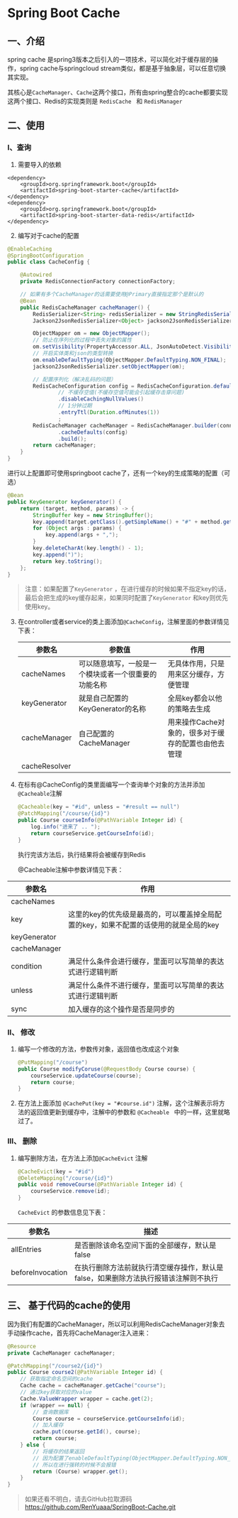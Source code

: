 # Spring Boot Cache



## 一、介绍

spring cache 是spring3版本之后引入的一项技术，可以简化对于缓存层的操作，spring cache与springcloud stream类似，都是基于抽象层，可以任意切换其实现。
    
其核心是``CacheManager``、``Cache``这两个接口，所有由spring整合的cache都要实现这两个接口、Redis的实现类则是 ``RedisCache ``  和 ``RedisManager``



## 二、使用

### Ⅰ、查询

1. 需要导入的依赖

```pom
<dependency>
    <groupId>org.springframework.boot</groupId>
    <artifactId>spring-boot-starter-cache</artifactId>
</dependency>
<dependency>
    <groupId>org.springframework.boot</groupId>
    <artifactId>spring-boot-starter-data-redis</artifactId>
</dependency>
```

2. 编写对于cache的配置

```java
@EnableCaching
@SpringBootConfiguration
public class CacheConfig {

    @Autowired
    private RedisConnectionFactory connectionFactory;

    // 如果有多个CacheManager的话需要使用@Primary直接指定那个是默认的
    @Bean 
    public RedisCacheManager cacheManager() {
        RedisSerializer<String> redisSerializer = new StringRedisSerializer();
        Jackson2JsonRedisSerializer<Object> jackson2JsonRedisSerializer = new Jackson2JsonRedisSerializer<>(Object.class);

        ObjectMapper om = new ObjectMapper();
        // 防止在序列化的过程中丢失对象的属性
        om.setVisibility(PropertyAccessor.ALL, JsonAutoDetect.Visibility.ANY);
        // 开启实体类和json的类型转换
        om.enableDefaultTyping(ObjectMapper.DefaultTyping.NON_FINAL);
        jackson2JsonRedisSerializer.setObjectMapper(om);

        // 配置序列化（解决乱码的问题）
        RedisCacheConfiguration config = RedisCacheConfiguration.defaultCacheConfig()   .serializeKeysWith(RedisSerializationContext.SerializationPair.fromSerializer(redisSerializer))             .serializeValuesWith(RedisSerializationContext.SerializationPair.fromSerializer(jackson2JsonRedisSerializer))
                // 不缓存空值(不缓存空值可能会引起缓存击穿问题)
                .disableCachingNullValues()
                // 1分钟过期
                .entryTtl(Duration.ofMinutes(1))
                ;
        RedisCacheManager cacheManager = RedisCacheManager.builder(connectionFactory)
                .cacheDefaults(config)
                .build();
        return cacheManager;
    }
}
```

进行以上配置即可使用springboot cache了，还有一个key的生成策略的配置（可选）

```java
@Bean
public KeyGenerator keyGenerator() {
    return (target, method, params) -> {
        StringBuffer key = new StringBuffer();
        key.append(target.getClass().getSimpleName() + "#" + method.getName() + "(");
        for (Object args : params) {
            key.append(args + ",");
        }
        key.deleteCharAt(key.length() - 1);
        key.append(")");
        return key.toString();
    };
}
```

> 注意：如果配置了``KeyGenerator`` ，在进行缓存的时候如果不指定key的话，最后会把生成的key缓存起来，如果同时配置了``KeyGenerator`` 和key则优先使用key。

3. 在controller或者service的类上面添加``@CacheConfig``，注解里面的参数详情见下表：

   | 参数名        | 参数值                                               | 作用                                                |
   | ------------- | ---------------------------------------------------- | --------------------------------------------------- |
   | cacheNames    | 可以随意填写，一般是一个模块或者一个很重要的功能名称 | 无具体作用，只是用来区分缓存，方便管理              |
   | keyGenerator  | 就是自己配置的KeyGenerator的名称                     | 全局key都会以他的策略去生成                         |
   | cacheManager  | 自己配置的CacheManager                               | 用来操作Cache对象的，很多对于缓存的配置也由他去管理 |
   | cacheResolver |                                                      |                                                     |

4. 在标有@CacheConfig的类里面编写一个查询单个对象的方法并添加``@Cacheable``注解

   ```java
   @Cacheable(key = "#id", unless = "#result == null") 
   @PatchMapping("/course/{id}")
   public Course courseInfo(@PathVariable Integer id) {
       log.info("进来了 .. ");
       return courseService.getCourseInfo(id);
   }
   ```
   执行完该方法后，执行结果将会被缓存到Redis
   
   @Cacheable注解中参数详情见下表：   

| 参数名       | 作用                                                         |
| ------------ | ------------------------------------------------------------ |
| cacheNames   |                                                              |
| key          | 这里的key的优先级是最高的，可以覆盖掉全局配置的key，如果不配置的话使用的就是全局的key |
| keyGenerator |                                                              |
| cacheManager |                                                              |
| condition    | 满足什么条件会进行缓存，里面可以写简单的表达式进行逻辑判断   |
| unless       | 满足什么条件不进行缓存，里面可以写简单的表达式进行逻辑判断   |
| sync         | 加入缓存的这个操作是否是同步的                               |

### Ⅱ、 修改

   1. 编写一个修改的方法，参数传对象，返回值也改成这个对象

      ```java
      @PutMapping("/course")
      public Course modifyCoruse(@RequestBody Course course) {
          courseService.updateCourse(course);
          return course;
      }
      ```
      
   2. 在方法上面添加 ``@CachePut(key = "#course.id")`` 注解，这个注解表示将方法的返回值更新到缓存中，注解中的参数和 ``@Cacheable ``  中的一样，这里就略过了。

### Ⅲ、 删除

1. 编写删除方法，在方法上添加``@CacheEvict`` 注解

   ```java
   @CacheEvict(key = "#id")
   @DeleteMapping("/course/{id}")
   public void removeCourse(@PathVariable Integer id) {
       courseService.remove(id);
   }
   ```

   ``CacheEvict``  的参数信息见下表：

| 参数名           | 描述                                                         |
| ---------------- | ------------------------------------------------------------ |
| allEntries       | 是否删除该命名空间下面的全部缓存，默认是false                |
| beforeInvocation | 在执行删除方法前就执行清空缓存操作，默认是false，如果删除方法执行报错该注解则不执行 |



## 三、 基于代码的cache的使用

因为我们有配置的CacheManager，所以可以利用RedisCacheManager对象去手动操作cache，首先将CacheManager注入进来：

```java
@Resource 
private CacheManager cacheManager;

@PatchMapping("/course2/{id}")
public Course course2(@PathVariable Integer id) {
    // 获取指定命名空间的cache
    Cache cache = cacheManager.getCache("course");
    // 通过key获取对应的value
    Cache.ValueWrapper wrapper = cache.get(2);
    if (wrapper == null) {
        // 查询数据库
        Course course = courseService.getCourseInfo(id);
        // 加入缓存
        cache.put(course.getId(), course);
        return course;
    } else {
        // 将缓存的结果返回
        // 因为配置了enableDefaultTyping(ObjectMapper.DefaultTyping.NON_FINAL);
        // 所以在进行强转的时候不会报错
        return (Course) wrapper.get(); 
    }
}
```

> 如果还看不明白，请去GitHub拉取源码 https://github.com/RenYuaaa/SpringBoot-Cache.git
